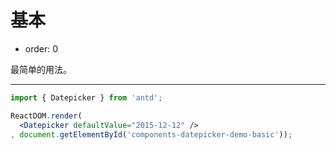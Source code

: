# 基本

- order: 0

最简单的用法。

---

````jsx
import { Datepicker } from 'antd';

ReactDOM.render(
  <Datepicker defaultValue="2015-12-12" />
, document.getElementById('components-datepicker-demo-basic'));
````
